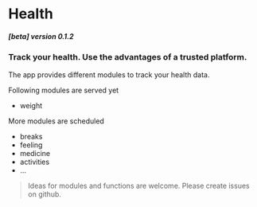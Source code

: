 # Health
##### [beta] version 0.1.2
### Track your health. Use the advantages of a trusted platform.

The app provides different modules to track your  health data.

Following modules are served yet
- weight

More modules are scheduled
- breaks
- feeling
- medicine
- activities
- ...

>Ideas for modules and functions are welcome. Please create issues on github.
